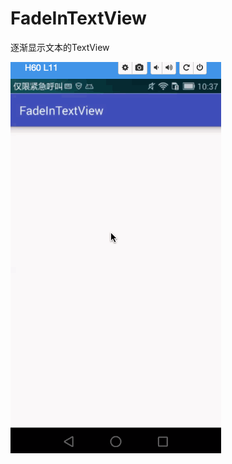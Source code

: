 # FadeInTextView
逐渐显示文本的TextView

![Image](https://raw.githubusercontent.com/msilemsile/FadeInTextView/master/demo.gif)
